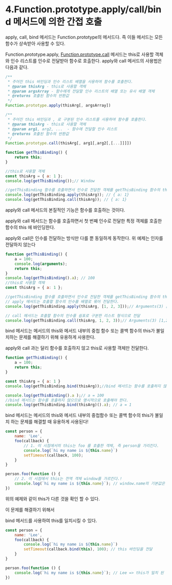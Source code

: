 # 4.Function.prototype.apply/call/bind 메서드에 의한 간접 호출

apply, call, bind 메서드는 Function.prototype의 메서드다. 즉 이들 메서드는 모든 함수가 상속받아 사용할 수 있다.

 Function.prototype.apply, [Function.prototype.call](http://function.prototype.call) 메서드는 this로 사용할 객체와 인수 리스트를 인수로 전달받아 함수로 호출한다. apply와 call 메서드의 사용법은 다음과 같다.

```jsx
/**
 * 주어진 this 바인딩과 인수 리스트 배열을 사용하여 함수를 호출한다.
 * @param thisArg - this로 사용할 객체
 * @param argsArray - 함수에게 전달할 인수 리스트의 배열 또는 유사 배열 객체
 * @returns 호출된 함수의 반환값
 */
Function.prototype.apply(thisArg[, argsArray])

/**
 * 주어진 this 바인딩과 , 로 구분된 인수 리스트를 사용하여 함수를 호출한다.
 * @param thisArg - this로 사용할 객체
 * @param arg1, arg2, ...  - 함수에 전달할 인수 리스트
 * @returns 호출된 함수의 반환값
 */
Function.prototype.call(thisArg[, arg1[,arg2[,[...]]]])
```

```jsx
function getThisBinding() {
    return this;
}

//this로 사용할 객체
const thisArg = { a: 1 };
console.log(getThisBinding());// Window

//getThisBinding 함수를 호출하면서 인수로 전달한 객체를 getThisBinding 함수의 this에 바인딩한다
console.log(getThisBinding.apply(thisArg)); // { a: 1}
console.log(getThisBinding.call(thisArg)); // { a: 1}
```

apply와 call 메서드의 본질적인 기능은 함수를 호출하는 것이다.

apply와 call 메서드는 함수를 호출하면서 첫 번째 인수로 전달한 특정 객체를 호출한 함수의 this 에 바인딩한다.

apply와 call은 인수를 전달하는 방식만 다를 뿐 동일하게 동작한다. 위 예제는 인자를 전달하지 않는다

```jsx
function getThisBinding() {
    a = 100;
    console.log(arguments);
    return this;
}
console.log(getThisBinding().a); // 100
//this로 사용할 객체
const thisArg = { a: 1 };

//getThisBinding 함수를 호출하면서 인수로 전달한 객체를 getThisBinding 함수의 this에 바인딩한다.
// apply 메서드는 호출할 함수의 인수를 배열로 묶어 전달한다.
console.log(getThisBinding.apply(thisArg, [1, 2, 3]));// Arguments(3) [1,2,3] , { a: 1 }

// call 메서드는 호출할 함수의 인수를 쉼표로 구분한 리스트 형식으로 전달
console.log(getThisBinding.call(thisArg, 1, 2, 3));// Arguments(3) [1,2,3] , { a: 1 }
```

bind 메서드는 메서드의 this와 메서드 내부의 중첩 함수 또는 콜백 함수의 this가 불일치하는 문제를 해결하기 위해 유용하게 사용한다. 

apply와 call 과는 달리 함수를 호출하지 않고 this로 사용할 객체만 전달한다.

```jsx
function getThisBinding() {
    a = 100;
    return this;
}

const thisArg = { a: 1 }
console.log(getThisBinding.bind(thisArg));//bind 메서드는 함수를 호출하지 않는다.

console.log(getThisBinding().a );// a = 100
//bind 메서드는 함수를 호출하지 않으므로 명시적으로 호출해야 한다.
console.log(getThisBinding.bind(thisArg)().a); // a = 1
```

bind 메서드는 메서드의 this와 메서드 내부의 중첩함수 또는 콜백 함수의 this가 불일치 하는 문제를 해결할 때 유용하게 사용된다!

```jsx
const person = {
    name: 'Lee',
    foo(callback) {
        // 1. 이 시점에서의 this는 foo 를 호출한 객체, 즉 person을 가리킨다.
        console.log(`hi my name is ${this.name}`)
        setTimeout(callback, 100);
    }
}

person.foo(function () {
    // 2. 이 시점에서 this는 전역 객체 window를 가르킨다.!
    console.log(`hi my name is ${this.name}`); // window.name의 기본값은 ''이다.
})
```

위의 예제와 같이 this가 다른 것을 확인 할 수 있다.

이 문제를 해결하기 위해서

bind 메서드를 사용하여 this를 일치시킬 수 있다.

```jsx
const person = {
    name: 'Lee',
    foo(callback) {
        console.log(`hi my name is ${this.name}`)
        setTimeout(callback.bind(this), 100); // this 바인딩을 전달
    }
}

person.foo(function () {
    console.log(`hi my name is ${this.name}`); // Lee => this가 일치 된 것을 확인 할 수 있다.
})
```